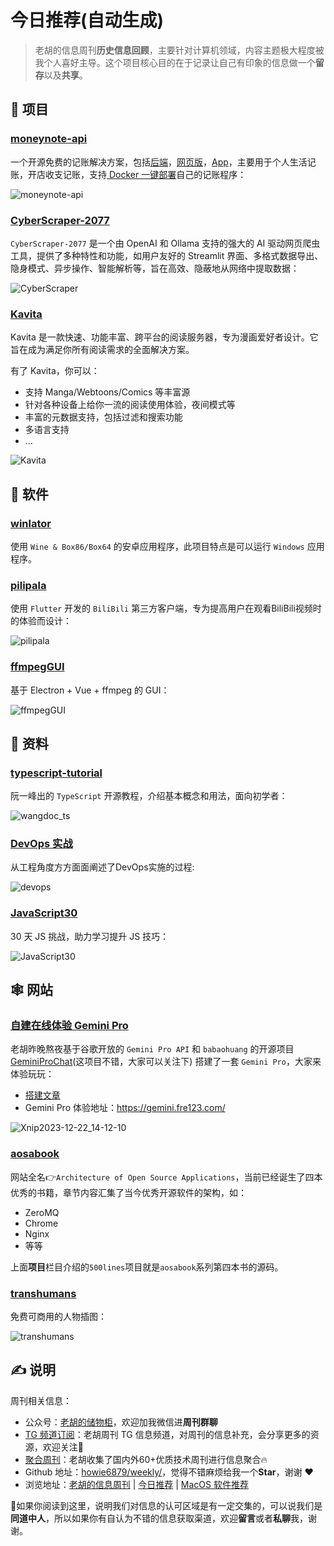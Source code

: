 # 今日推荐(自动生成)

> 老胡的信息周刊**历史信息回顾**，主要针对计算机领域，内容主题极大程度被我个人喜好主导。这个项目核心目的在于记录让自己有印象的信息做一个**留存**以及**共享**。


## 🎯 项目 

### [moneynote-api](https://github.com/getmoneynote/moneynote-api)

一个开源免费的记账解决方案，包括[后端](https://github.com/getmoneynote/moneynote-api)，[网页版](https://github.com/getmoneynote/moneywhere-user-fe)，[App](https://github.com/getmoneynote/moneywhere_user_flutter)，主要用于个人生活记账，开店收支记账，支持[ Docker 一键部署](https://github.com/getmoneynote/docker-compose-moneywhere)自己的记账程序：

![moneynote-api](https://images-1252557999.file.myqcloud.com/uPic/moneynote-api.png) 

### [CyberScraper-2077](https://github.com/itsOwen/CyberScraper-2077)

`CyberScraper-2077` 是一个由 OpenAI 和 Ollama 支持的强大的 AI 驱动网页爬虫工具，提供了多种特性和功能，如用户友好的 Streamlit 界面、多格式数据导出、隐身模式、异步操作、智能解析等，旨在高效、隐蔽地从网络中提取数据：

![CyberScraper](https://images-1252557999.file.myqcloud.com/uPic/Xnip2024-09-01_11-56-36.jpg) 

### [Kavita](https://github.com/Kareadita/Kavita)

Kavita 是一款快速、功能丰富、跨平台的阅读服务器，专为漫画爱好者设计。它旨在成为满足你所有阅读需求的全面解决方案。

有了 Kavita，你可以：

- 支持 Manga/Webtoons/Comics 等丰富源
- 针对各种设备上给你一流的阅读使用体验，夜间模式等
- 丰富的元数据支持，包括过滤和搜索功能
- 多语言支持
- ...

![Kavita](https://images-1252557999.file.myqcloud.com/uPic/Kavita.jpg) 

## 🤖 软件 

### [winlator](https://github.com/brunodev85/winlator)

使用 `Wine & Box86/Box64` 的安卓应用程序，此项目特点是可以运行 `Windows` 应用程序。 

### [pilipala](https://github.com/guozhigq/pilipala)

使用 `Flutter` 开发的 `BiliBili` 第三方客户端，专为提高用户在观看BiliBili视频时的体验而设计：

![pilipala](https://images-1252557999.file.myqcloud.com/uPic/pilipala.jpg) 

### [ffmpegGUI](https://github.com/zhen-ke/ffmpegGUI)

基于 Electron + Vue + ffmpeg 的 GUI：

![ffmpegGUI](https://images-1252557999.file.myqcloud.com/uPic/ffmpegGUI.jpeg) 

## 👀 资料 

### [typescript-tutorial](https://github.com/wangdoc/typescript-tutorial)

阮一峰出的 `TypeScript` 开源教程，介绍基本概念和用法，面向初学者：

![wangdoc_ts](https://images-1252557999.file.myqcloud.com/uPic/wangdoc_ts.jpg) 

### [DevOps 实战](https://lework.github.io/2020/09/05/devops)

从工程角度方方面面阐述了DevOps实施的过程:

![devops](https://images-1252557999.file.myqcloud.com/uPic/devops.jpg) 

### [JavaScript30](https://github.com/wesbos/JavaScript30)

30 天 JS 挑战，助力学习提升 JS 技巧：

![JavaScript30](https://images-1252557999.file.myqcloud.com/uPic/JavaScript30.png) 

## 🕸 网站 

### [自建在线体验 Gemini Pro](https://gemini.fre123.com/)

老胡昨晚熬夜基于谷歌开放的 `Gemini Pro API` 和 `babaohuang` 的开源项目 [GeminiProChat](https://github.com/babaohuang/GeminiProChat)(这项目不错，大家可以关注下) 搭建了一套 `Gemini Pro`，大家来体验玩玩：

- [搭建文章](https://mp.weixin.qq.com/s/0FSltuCkaYJ0EFBxFtSYfA)
- Gemini Pro 体验地址：https://gemini.fre123.com/

![Xnip2023-12-22_14-12-10](https://images-1252557999.file.myqcloud.com/uPic/Xnip2023-12-22_14-12-10.jpg) 

### [aosabook](http://aosabook.org/en/index.html)

网站全名👉`Architecture of Open Source Applications`，当前已经诞生了四本优秀的书籍，章节内容汇集了当今优秀开源软件的架构，如：

- ZeroMQ
- Chrome
- Nginx
- 等等

上面**项目**栏目介绍的`500lines`项目就是`aosabook`系列第四本书的源码。 

### [transhumans](https://www.transhumans.xyz/)

免费可商用的人物插图：

![transhumans](https://images-1252557999.file.myqcloud.com/uPic/transhumans.jpg) 

## ✍️ 说明

周刊相关信息：

- 公众号：[老胡的储物柜](https://images-1252557999.file.myqcloud.com/uPic/ETIbMe.jpg)，欢迎加我微信进**周刊群聊**
- [TG 频道订阅](https://t.me/howie_weekly)：老胡周刊 TG 信息频道，对周刊的信息补充，会分享更多的资源，欢迎关注👏
- [聚合周刊](https://www.fre321.com/weekly)：老胡收集了国内外60+优质技术周刊进行信息聚合🔥
- Github 地址：[howie6879/weekly/](https://github.com/howie6879/weekly/)，觉得不错麻烦给我一个**Star**，谢谢 ❤️
- 浏览地址：[老胡的信息周刊](https://weekly.howie6879.com) | [今日推荐](https://weekly.howie6879.com/recommend/index.html) | [MacOS 软件推荐](https://weekly.howie6879.com/soft/mac.html)

🙌如果你阅读到这里，说明我们对信息的认可区域是有一定交集的，可以说我们是**同道中人**，所以如果你有自认为不错的信息获取渠道，欢迎**留言**或者**私聊**我，谢谢。